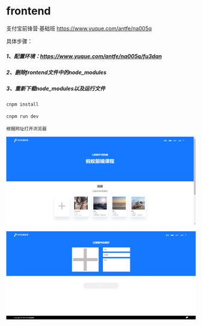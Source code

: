 # frontend
支付宝前锋营·基础班
https://www.yuque.com/antfe/na005q

具体步骤：
##### 1、配置环境：https://www.yuque.com/antfe/na005q/fu3dan
##### 2、删除frontend文件中的node_modules
##### 3、重新下载node_modules以及运行文件
	cnpm install
	
	cnpm run dev
	
	根据网址打开浏览器

![](首页界面.png)

![](上传界面.png)
